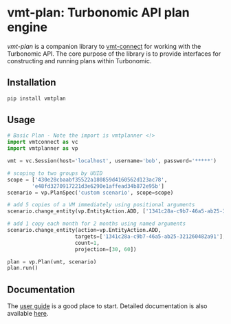 # vmt-plan: Turbonomic API plan engine

*vmt-plan* is a companion library to [vmt-connect](https://github.com/turbonomic/vmt-connect)
for working with the Turbonomic API. The core purpose of the library is to provide
interfaces for constructing and running plans within Turbonomic.


## Installation

```bash
pip install vmtplan
```


## Usage

```python
# Basic Plan - Note the import is vmtplanner <!>
import vmtconnect as vc
import vmtplanner as vp

vmt = vc.Session(host='localhost', username='bob', password='*****')

# scoping to two groups by UUID
scope = ['430e28cbaabf35522a180859d4160562d123ac78',
        'e48fd3270917221d3e6290e1affead34b872e95b']
scenario = vp.PlanSpec('custom scenario', scope=scope)

# add 5 copies of a VM immediately using positional arguments
scenario.change_entity(vp.EntityAction.ADD, ['1341c28a-c9b7-46a5-ab25-321260482a91'], [0], 5)

# add 1 copy each month for 2 months using named arguments
scenario.change_entity(action=vp.EntityAction.ADD,
                      targets=['1341c28a-c9b7-46a5-ab25-321260482a91'],
                      count=1,
                      projection=[30, 60])

plan = vp.Plan(vmt, scenario)
plan.run()
```

## Documentation

The [user guide](https://turbonomic.github.io/vmt-plan/userguide.html) is a
good place to start. Detailed documentation is also available [here](https://turbonomic.github.io/vmt-plan).
